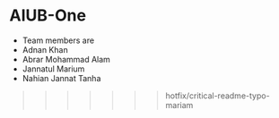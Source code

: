 # AIUB-One

- Team members are
- Adnan Khan
- Abrar Mohammad Alam
- Jannatul Marium
- Nahian Jannat Tanha
>>>>>>> hotfix/critical-readme-typo-mariam
